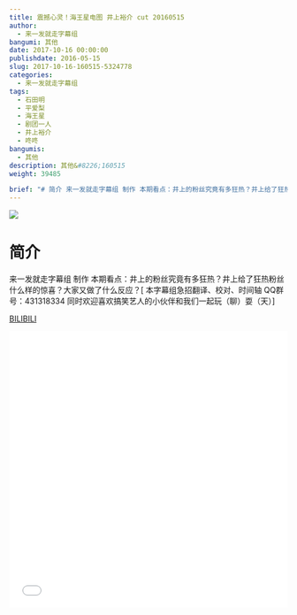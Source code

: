 ```yaml
---
title: 震撼心灵！海王星电图 井上裕介 cut 20160515
author: 
  - 来一发就走字幕组
bangumi: 其他
date: 2017-10-16 00:00:00
publishdate: 2016-05-15
slug: 2017-10-16-160515-5324778
categories: 
  - 来一发就走字幕组
tags: 
  - 石田明
  - 平爱梨
  - 海王星
  - 剧团一人
  - 井上裕介
  - 咚咚
bangumis: 
  - 其他
description: 其他&#8226;160515
weight: 39485

brief: "# 简介 来一发就走字幕组 制作 本期看点：井上的粉丝究竟有多狂热？井上给了狂热粉丝什么样的惊喜？大家又做了什么反应？"
---
```


![](https://i.imgur.com/qafCUL7.jpg)

# 简介  
来一发就走字幕组 制作 本期看点：井上的粉丝究竟有多狂热？井上给了狂热粉丝什么样的惊喜？大家又做了什么反应？[ 本字幕组急招翻译、校对、时间轴  QQ群号：431318334 同时欢迎喜欢搞笑艺人的小伙伴和我们一起玩（聊）耍（天）]

  [BILIBILI](https://www.bilibili.com/video/av5324778/)


<div class="vcontainer">  <iframe class='video' src="//www.bilibili.com/blackboard/player.html?aid=5324778" width="100%" height="500" frameborder="0" allowfullscreen="allowfullscreen"></iframe></div>
